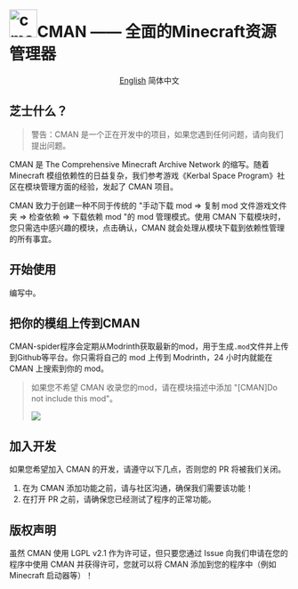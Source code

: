 # <img src="C:\Users\xycod\Pictures\cman_logo.png" alt="cman_logo" style="width:50px" />CMAN —— 全面的Minecraft资源管理器

<center><a href="./README.md">English</a>  简体中文</center>

## 芝士什么？

> 警告：CMAN 是一个正在开发中的项目，如果您遇到任何问题，请向我们提出问题。

CMAN 是 The Comprehensive Minecraft Archive Network 的缩写。随着 Minecraft 模组依赖性的日益复杂，我们参考游戏《Kerbal Space Program》社区在模块管理方面的经验，发起了 CMAN 项目。

CMAN 致力于创建一种不同于传统的 "手动下载 mod => 复制 mod 文件游戏文件夹 => 检查依赖 => 下载依赖 mod "的 mod 管理模式。使用 CMAN 下载模块时，您只需选中感兴趣的模块，点击确认，CMAN 就会处理从模块下载到依赖性管理的所有事宜。

## 开始使用

编写中。

## 把你的模组上传到CMAN

CMAN-spider程序会定期从Modrinth获取最新的mod，用于生成`.mod`文件并上传到Github等平台。你只需将自己的 mod 上传到 Modrinth，24 小时内就能在 CMAN 上搜索到你的 mod。

> 如果您不希望 CMAN 收录您的mod，请在模块描述中添加 "[CMAN]Do not include this mod"。
>
> ![](C:\Users\xycod\Desktop\Codes\CMAN\docs\images\image-20240205233659137.png)

## 加入开发

如果您希望加入 CMAN 的开发，请遵守以下几点，否则您的 PR 将被我们关闭。

1. 在为 CMAN 添加功能之前，请与社区沟通，确保我们需要该功能！
2. 在打开 PR 之前，请确保您已经测试了程序的正常功能。

## 版权声明

虽然 CMAN 使用 LGPL v2.1 作为许可证，但只要您通过 Issue 向我们申请在您的程序中使用 CMAN 并获得许可，您就可以将 CMAN 添加到您的程序中（例如 Minecraft 启动器等）！